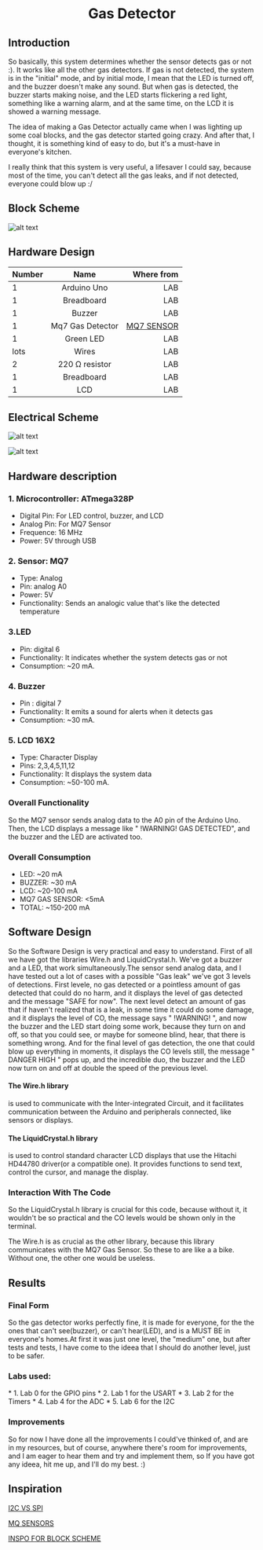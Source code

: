 <h1 align = "center" > Gas Detector </h1>

<p>
<h2>Introduction</h2>
So basically, this system determines whether the sensor detects gas or not :).
It works like all the other gas detectors. If gas is not detected, the system is in the "initial" mode, and by initial mode, I mean that the LED is turned off, and the buzzer doesn't make any sound.
But when gas is detected, the buzzer starts making noise, and the LED starts flickering a red light, something like a warning alarm, and at the same time, on the LCD it is showed a warning message.

<p> </p> 
The idea of making a Gas Detector actually came when I was lighting up some coal blocks, and the gas detector started going crazy. And after that, I thought, it is something kind of easy to do, but it's a must-have in everyone's kitchen. 

<p> </p> 
I really think that this system is very useful, a lifesaver I could say, because most of the time, you can't detect all the gas leaks, and if not detected, everyone could blow up :/
</p>


<p>
<h2>Block Scheme</h2>
  
![alt text](https://github.com/slowdrop112/Robotics/blob/main/Photos/block_scheme.png)
  
</p>


<p>
<h2>Hardware Design</h2>

| Number  | Name | Where from |
| :--- | :---: | ---: |
| 1  | Arduino Uno  | LAB |
| 1  | Breadboard  | LAB |
| 1  | Buzzer | LAB| 
| 1  | Mq7 Gas Detector  | [MQ7 SENSOR](https://www.sigmanortec.ro/Senzor-Gaz-MQ-7-Monoxid-carbon-p126101575) |
| 1  | Green LED  | LAB |
| lots  | Wires  | LAB |
| 2  | 220 Ω resistor  | LAB |
| 1  | Breadboard  | LAB | 
| 1  | LCD  | LAB |


<h2>Electrical Scheme</h2>

![alt text](https://github.com/slowdrop112/Robotics/blob/main/Photos/scheme.png)

![alt text](https://github.com/slowdrop112/Robotics/blob/main/Photos/circuit.jpeg)


## Hardware description

### 1. Microcontroller: ATmega328P
* Digital Pin: For LED control, buzzer, and LCD
* Analog Pin: For MQ7 Sensor
* Frequence: 16 MHz
* Power: 5V through USB
  
### 2. Sensor: MQ7
* Type: Analog
* Pin: analog A0
* Power: 5V
* Functionality: Sends an analogic value that's like the detected temperature

### 3.LED
* Pin: digital 6
* Functionality: It indicates whether the system detects gas or not
* Consumption: ~20 mA.

### 4. Buzzer
* Pin : digital 7
* Functionality: It emits a sound for alerts when it detects gas
* Consumption: ~30 mA.


### 5. LCD 16X2
* Type: Character Display
* Pins: 2,3,4,5,11,12
* Functionality: It displays the system data
* Consumption: ~50-100 mA.

### Overall Functionality
So the MQ7 sensor sends analog data to the A0 pin of the Arduino Uno. Then, the LCD displays a message like " !WARNING! GAS DETECTED", and the buzzer and the LED are activated too.

### Overall Consumption
* LED: ~20 mA
* BUZZER: ~30 mA
* LCD: ~20-100 mA
* MQ7 GAS SENSOR: <5mA
* TOTAL:  ~150-200 mA



</p>


<p>
<h2>Software Design</h2>
So the Software Design is very practical and easy to understand. First of all we have got the libraries Wire.h and LiquidCrystal.h. We've got a buzzer and a LED, that work simultaneously.The sensor send analog data, and I have tested out a lot of cases with a possible "Gas leak" we've got 3 levels of detections. First levele, no gas detected or a pointless amount of gas detected that could do no harm, and it displays the level of gas detected and the message "SAFE for now". The next level detect an amount of gas that if haven't realized that is a leak, in some time it could do some damage, and it displays the level of CO, the message says " !WARNING! ", and now the buzzer and the LED start doing some work, because they turn on and off, so that you could see, or maybe for someone blind, hear, that there is something wrong. And for the final level of gas detection, the one that could blow up everything in moments, it displays the CO levels still, the message " DANGER HIGH " pops up, and the incredible duo, the buzzer and the LED now turn on and off at double the speed of the  previous level. 
<h4>The Wire.h library </h4>
is used to communicate with the Inter-integrated Circuit, and it facilitates communication between the Arduino and peripherals connected, like sensors or displays.
<h4>The LiquidCrystal.h library</h4>
is used to control standard character LCD displays that use the Hitachi HD44780 driver(or a compatible one). It provides functions to send text, control the cursor, and manage the display.
<p> </p>
<h3>Interaction With The Code</h3>
So the LiquidCrystal.h library is crucial for this code, because without it, it wouldn't be so practical and the CO levels would be shown only in the terminal.
<p></p>
The Wire.h is as crucial as the other library, because this library communicates with the MQ7 Gas Sensor. So these to are like a a bike. Without one, the other one would be useless.
  
</p>



<p>
<h2>Results</h2>
  <h3>Final Form</h3>
  So the gas detector works perfectly fine, it is made for everyone, for the the ones that can't see(buzzer), or can't hear(LED), and is a MUST BE in everyone's homes.At first it was just one level, the "medium" one, but after tests and tests, I have come to the ideea that I should do another level, just to be safer.
  <p> 
  <h3> Labs used: </h3>
  * 1. Lab 0 for the GPIO pins
  * 2. Lab 1 for the USART
  * 3. Lab 2 for the Timers
  * 4. Lab 4 for the ADC
  * 5. Lab 6 for the I2C
  </p>
  <p> </p>
  <h3>Improvements</h3>
  So for now I have done all the improvements I could've thinked of, and are in my resources, but of course, anywhere there's room for improvements, and I am eager to hear them and try and implement them, so If you have got any ideea, hit me up, and I'll do my best.  :)
</p>


<p>
<h2>Inspiration</h2>
  
[I2C VS SPI](https://forum.arduino.cc/t/spi-vs-i2c-display-interface/527963)

[MQ SENSORS](https://robocraze.com/blogs/post/mq-series-gas-sensor)

[INSPO FOR BLOCK SCHEME](https://docs.google.com/drawings/d/1UpxRyJNfczJHhNRvWdeb5kh_7IEUy5173odk93W_GSA/edit)

</p>



